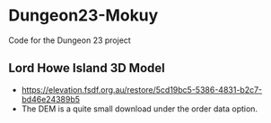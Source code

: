 # Dungeon23-Mokuy
Code for the Dungeon 23 project

## Lord Howe Island 3D Model

- https://elevation.fsdf.org.au/restore/5cd19bc5-5386-4831-b2c7-bd46e24389b5
- The DEM is a quite small download under the order data option.
